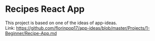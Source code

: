 # Recipes React App

This project is based on one of the ideas of app-ideas.<br>
Link: https://github.com/florinpop17/app-ideas/blob/master/Projects/1-Beginner/Recipe-App.md
